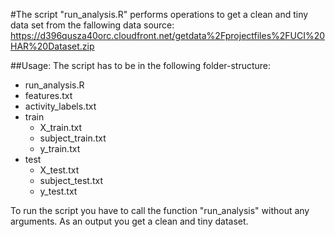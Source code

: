 #The script "run_analysis.R" performs operations to get a clean and tiny data set from the fallowing data source:
https://d396qusza40orc.cloudfront.net/getdata%2Fprojectfiles%2FUCI%20HAR%20Dataset.zip

##Usage:
The script has to be in the following folder-structure:
  - run_analysis.R
  - features.txt
  - activity_labels.txt
  - train
    - X_train.txt
    - subject_train.txt
    - y_train.txt
  - test
    - X_test.txt
    - subject_test.txt
    - y_test.txt

To run the script you have to call the function "run_analysis" without any arguments.
As an output you get a clean and tiny dataset.